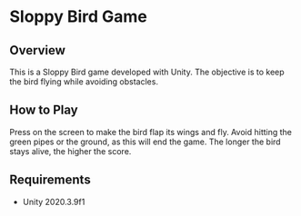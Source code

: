 # Sloppy Bird Game

## Overview

This is a Sloppy Bird game developed with Unity. 
The objective is to keep the bird flying while avoiding obstacles.

## How to Play

Press on the screen to make the bird flap its wings and fly.
Avoid hitting the green pipes or the ground, as this will end the game.
The longer the bird stays alive, the higher the score.

## Requirements

- Unity 2020.3.9f1
